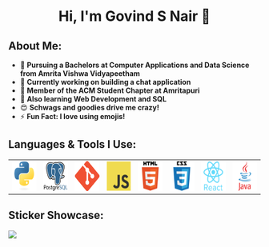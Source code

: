 <h1 align="center">Hi, I'm Govind S Nair 👋</h1>

## About Me:
- 🌱 **Pursuing a Bachelors at Computer Applications and Data Science from Amrita Vishwa Vidyapeetham**
- 🔭 **Currently working on building a chat application**
- 🤝 **Member of the ACM Student Chapter at Amritapuri**
- 🤔 **Also learning Web Development and SQL**
- 😍 **Schwags and goodies drive me crazy!**
- ⚡ **Fun Fact: I love using emojis!**

## Languages & Tools I Use:
<div align="center">
  <table>
    <tr>
      <td>
        <a href="https://www.python.org" target="_blank">
          <img src="https://github.com/Govind-S-Nair/Govind-S-Nair/blob/main/Logos/Python.png" alt="Python" height="60"/>
        </a>
      </td>
      <td>
        <a href="https://www.postgresql.org" target="_blank">
          <img src="https://github.com/Govind-S-Nair/Govind-S-Nair/blob/main/Logos/PostgreSQL.png" alt="PostgreSQL" height="60"/>
        </a>
      </td>
      <td>
        <a href="https://git-scm.com" target="_blank">
          <img src="https://github.com/Govind-S-Nair/Govind-S-Nair/blob/main/Logos/Git.png" alt="Git" height="60"/>
        </a>
      </td>
      <td>
        <a href="https://developer.mozilla.org/en-US/docs/Web/JavaScript" target="_blank">
          <img src="https://github.com/Govind-S-Nair/Govind-S-Nair/blob/main/Logos/JavaScript.png" alt="JavaScript" height="60"/>
        </a>
      </td>
      <td>
        <a href="https://developer.mozilla.org/en-US/docs/Web/HTML" target="_blank">
          <img src="https://github.com/Govind-S-Nair/Govind-S-Nair/blob/main/Logos/HTML.png" alt="HTML5" height="60"/>
        </a>
      </td>
      <td>
        <a href="https://developer.mozilla.org/en-US/docs/Web/CSS" target="_blank">
          <img src="https://github.com/Govind-S-Nair/Govind-S-Nair/blob/main/Logos/CSS.png" alt="CSS3" height="60"/>
        </a>
      </td>
      <td>
        <a href="https://react.dev" target="_blank">
          <img src="https://github.com/Govind-S-Nair/Govind-S-Nair/blob/main/Logos/React.png" alt="React" height="60"/>
        </a>
      </td>
      <td>
        <a href="https://www.java.com" target="_blank">
          <img src="https://github.com/Govind-S-Nair/Govind-S-Nair/blob/main/Logos/Java.png" alt="Java" height="60"/>
        </a>
      </td>
    </tr>
  </table>
</div>

## Sticker Showcase:
<div>
  <img src="https://holopin.io/api/user/board?user=g0v1nd"/>
</div>
